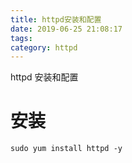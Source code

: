 ```yaml
---
title: httpd安装和配置
date: 2019-06-25 21:08:17
tags: 
category: httpd
---
```

httpd 安装和配置

<!-- more -->

# 安装

```shell
sudo yum install httpd -y
```